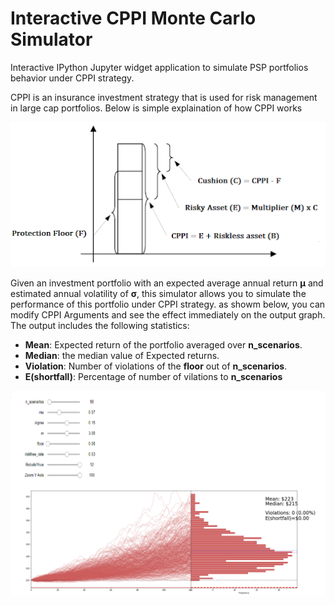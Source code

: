 
# Interactive CPPI Monte Carlo Simulator

Interactive IPython Jupyter widget application to simulate PSP portfolios behavior under CPPI strategy. 

CPPI is an insurance investment strategy that is used for risk management in large cap portfolios. Below is simple explaination of how CPPI works

![CPPI](https://github.com/AbdullahBahi/My-Portfolio/blob/master/9-%20Interactive%20CPPI%20Monte%20Carlo%20Simulator/0.png?raw=true)

Given an investment portfolio with an expected average annual return **μ** and estimated annual volatility of **σ**, this simulator allows you to simulate the performance of this portfolio under CPPI strategy.
as showm below, you can modify CPPI Arguments and see the effect immediately on the output graph. The output includes the following statistics:
- **Mean**: Expected return of the portfolio averaged over **n_scenarios**.
- **Median**: the median value of Expected returns.
- **Violation**: Number of violations of the **floor** out of **n_scenarios**.
- **E(shortfall)**: Percentage of number of vilations to **n_scenarios**

![Simulator](https://github.com/AbdullahBahi/My-Portfolio/blob/master/9-%20Interactive%20CPPI%20Monte%20Carlo%20Simulator/1.png?raw=true)